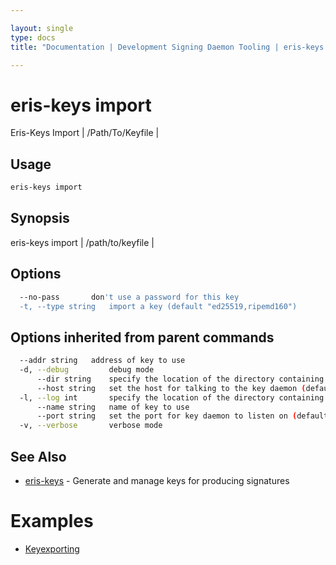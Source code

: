 ```yaml
---

layout: single
type: docs
title: "Documentation | Development Signing Daemon Tooling | eris-keys import"

---
```


# eris-keys import

Eris-Keys Import <Priv Key> | /Path/To/Keyfile | <Key Json>

## Usage

```bash
eris-keys import
```

## Synopsis

eris-keys import <priv key> | /path/to/keyfile | <key json>


## Options

```bash
  --no-pass       don't use a password for this key
  -t, --type string   import a key (default "ed25519,ripemd160")
```

## Options inherited from parent commands

```bash
  --addr string   address of key to use
  -d, --debug         debug mode
      --dir string    specify the location of the directory containing key files (default "/home/coda/.eris/keys")
      --host string   set the host for talking to the key daemon (default "localhost")
  -l, --log int       specify the location of the directory containing key files
      --name string   name of key to use
      --port string   set the port for key daemon to listen on (default "4767")
  -v, --verbose       verbose mode
```



## See Also

* [eris-keys](/docs/documentation/keys/0.12.0-rc3/eris-keys/) - Generate and manage keys for producing signatures




# Examples

* [Keyexporting](/docs/documentation/keys/0.12.0-rc3/examples/keyexporting/)



